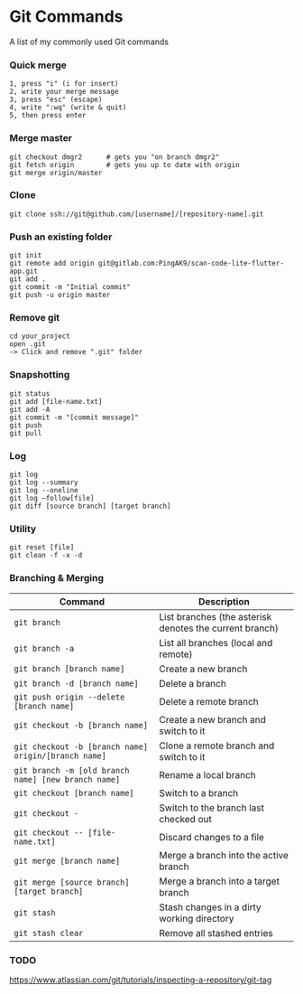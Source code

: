 # Git Commands
A list of my commonly used Git commands

### Quick merge
```
1, press "i" (i for insert)
2, write your merge message
3, press "esc" (escape)
4, write ":wq" (write & quit)
5, then press enter
```

### Merge master
```
git checkout dmgr2      # gets you "on branch dmgr2"
git fetch origin        # gets you up to date with origin
git merge origin/master
```

### Clone

	git clone ssh://git@github.com/[username]/[repository-name].git

### Push an existing folder

	git init
	git remote add origin git@gitlab.com:PingAK9/scan-code-lite-flutter-app.git
	git add .
	git commit -m "Initial commit"
	git push -u origin master
    
### Remove git
	
    cd your_project
    open .git
    -> Click and remove ".git" folder

### Snapshotting

	git status
	git add [file-name.txt]
	git add -A
	git commit -m "[commit message]"
	git push
	git pull

### Log

    git log
    git log --summary
    git log --oneline
    git log –follow[file]  
    git diff [source branch] [target branch]
    
### Utility

	git reset [file]  
	git clean -f -x -d
    

### Branching & Merging

| Command | Description |
| ------- | ----------- |
| `git branch` | List branches (the asterisk denotes the current branch) |
| `git branch -a` | List all branches (local and remote) |
| `git branch [branch name]` | Create a new branch |
| `git branch -d [branch name]` | Delete a branch |
| `git push origin --delete [branch name]` | Delete a remote branch |
| `git checkout -b [branch name]` | Create a new branch and switch to it |
| `git checkout -b [branch name] origin/[branch name]` | Clone a remote branch and switch to it |
| `git branch -m [old branch name] [new branch name]` | Rename a local branch |
| `git checkout [branch name]` | Switch to a branch |
| `git checkout -` | Switch to the branch last checked out |
| `git checkout -- [file-name.txt]` | Discard changes to a file |
| `git merge [branch name]` | Merge a branch into the active branch |
| `git merge [source branch] [target branch]` | Merge a branch into a target branch |
| `git stash` | Stash changes in a dirty working directory |
| `git stash clear` | Remove all stashed entries |

### TODO
https://www.atlassian.com/git/tutorials/inspecting-a-repository/git-tag
